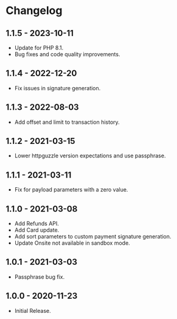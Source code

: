 # Changelog

## 1.1.5 - 2023-10-11
* Update for PHP 8.1.
* Bug fixes and code quality improvements.

## 1.1.4 - 2022-12-20
* Fix issues in signature generation.

## 1.1.3 - 2022-08-03
* Add offset and limit to transaction history.

## 1.1.2 - 2021-03-15
* Lower httpguzzle version expectations and use passphrase.

## 1.1.1 - 2021-03-11
* Fix for payload parameters with a zero value.

## 1.1.0 - 2021-03-08
* Add Refunds API.
* Add Card update.
* Add sort parameters to custom payment signature generation.
* Update Onsite not available in sandbox mode.

## 1.0.1 - 2021-03-03
* Passphrase bug fix.

## 1.0.0 - 2020-11-23
* Initial Release.
